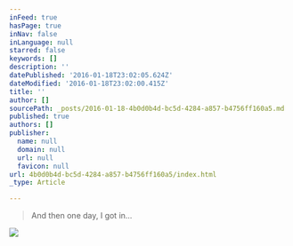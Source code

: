 ```yaml
---
inFeed: true
hasPage: true
inNav: false
inLanguage: null
starred: false
keywords: []
description: ''
datePublished: '2016-01-18T23:02:05.624Z'
dateModified: '2016-01-18T23:02:00.415Z'
title: ''
author: []
sourcePath: _posts/2016-01-18-4b0d0b4d-bc5d-4284-a857-b4756ff160a5.md
published: true
authors: []
publisher:
  name: null
  domain: null
  url: null
  favicon: null
url: 4b0d0b4d-bc5d-4284-a857-b4756ff160a5/index.html
_type: Article

---
```

> And then one day, I got in...

![](https://the-grid-user-content.s3-us-west-2.amazonaws.com/d4410a40-8bd7-4aa9-945e-45374cabbab3.jpg)